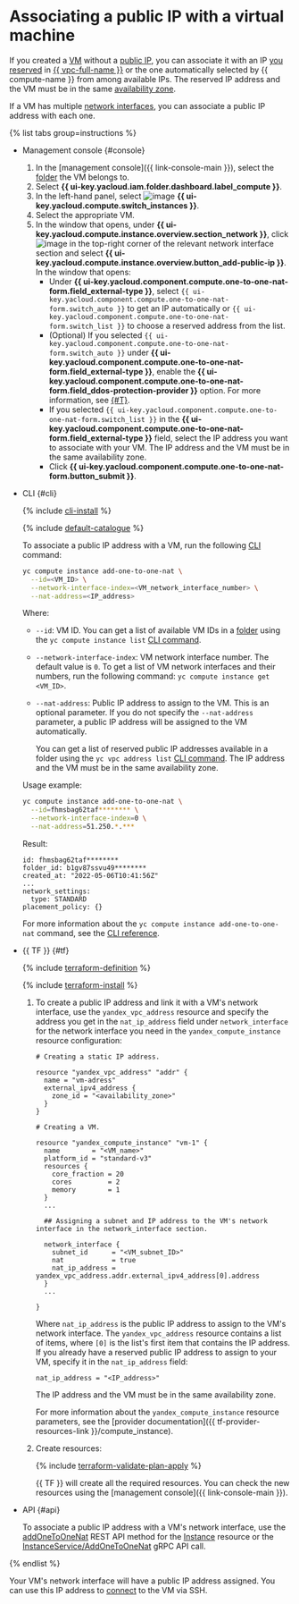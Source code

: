 # Associating a public IP with a virtual machine

If you created a [VM](../../concepts/vm.md) without a [public IP](../../../vpc/concepts/address.md#public-addresses), you can associate it with an IP [you reserved](../../../vpc/operations/get-static-ip.md) in [{{ vpc-full-name }}](../../../vpc/) or the one automatically selected by {{ compute-name }} from among available IPs. The reserved IP address and the VM must be in the same [availability zone](../../../overview/concepts/geo-scope.md).

If a VM has multiple [network interfaces](../../concepts/network.md), you can associate a public IP address with each one.

{% list tabs group=instructions %}

- Management console {#console}

  1. In the [management console]({{ link-console-main }}), select the [folder](../../../resource-manager/concepts/resources-hierarchy.md#folder) the VM belongs to.
  1. Select **{{ ui-key.yacloud.iam.folder.dashboard.label_compute }}**.
  1. In the left-hand panel, select ![image](../../../_assets/console-icons/server.svg) **{{ ui-key.yacloud.compute.switch_instances }}**.
  1. Select the appropriate VM.
  1. In the window that opens, under **{{ ui-key.yacloud.compute.instance.overview.section_network }}**, click ![image](../../../_assets/console-icons/ellipsis.svg) in the top-right corner of the relevant network interface section and select **{{ ui-key.yacloud.compute.instance.overview.button_add-public-ip }}**. In the window that opens:
      * Under **{{ ui-key.yacloud.component.compute.one-to-one-nat-form.field_external-type }}**, select `{{ ui-key.yacloud.component.compute.one-to-one-nat-form.switch_auto }}` to get an IP automatically or `{{ ui-key.yacloud.component.compute.one-to-one-nat-form.switch_list }}` to choose a reserved address from the list.
      * (Optional) If you selected `{{ ui-key.yacloud.component.compute.one-to-one-nat-form.switch_auto }}` under **{{ ui-key.yacloud.component.compute.one-to-one-nat-form.field_external-type }}**, enable the **{{ ui-key.yacloud.component.compute.one-to-one-nat-form.field_ddos-protection-provider }}** option. For more information, see [{#T}](../../../vpc/ddos-protection/index.md).
      * If you selected `{{ ui-key.yacloud.component.compute.one-to-one-nat-form.switch_list }}` in the **{{ ui-key.yacloud.component.compute.one-to-one-nat-form.field_external-type }}** field, select the IP address you want to associate with your VM. The IP address and the VM must be in the same availability zone.
      * Click **{{ ui-key.yacloud.component.compute.one-to-one-nat-form.button_submit }}**.

- CLI {#cli}

  {% include [cli-install](../../../_includes/cli-install.md) %}

  {% include [default-catalogue](../../../_includes/default-catalogue.md) %}

  To associate a public IP address with a VM, run the following [CLI](../../../cli/) command:

  ```bash
  yc compute instance add-one-to-one-nat \
    --id=<VM_ID> \
    --network-interface-index=<VM_network_interface_number> \
    --nat-address=<IP_address>
  ```

  Where:
  * `--id`: VM ID. You can get a list of available VM IDs in a [folder](../../../resource-manager/concepts/resources-hierarchy.md#folder) using the `yc compute instance list` [CLI command](../../../cli/cli-ref/compute/cli-ref/instance/list.md).
  * `--network-interface-index`: VM network interface number. The default value is `0`. To get a list of VM network interfaces and their numbers, run the following command: `yc compute instance get <VM_ID>`.
  * `--nat-address`: Public IP address to assign to the VM. This is an optional parameter. If you do not specify the `--nat-address` parameter, a public IP address will be assigned to the VM automatically.

    You can get a list of reserved public IP addresses available in a folder using the `yc vpc address list` [CLI command](../../../cli/cli-ref/vpc/cli-ref/address/list.md). The IP address and the VM must be in the same availability zone.

  Usage example:

  ```bash
  yc compute instance add-one-to-one-nat \
    --id=fhmsbag62taf******** \
    --network-interface-index=0 \
    --nat-address=51.250.*.***
  ```

  Result:

  ```text
  id: fhmsbag62taf********
  folder_id: b1gv87ssvu49********
  created_at: "2022-05-06T10:41:56Z"
  ...
  network_settings:
    type: STANDARD
  placement_policy: {}
  ```

  For more information about the `yc compute instance add-one-to-one-nat` command, see the [CLI reference](../../../cli/cli-ref/compute/cli-ref/instance/add-one-to-one-nat.md).

- {{ TF }} {#tf}

  {% include [terraform-definition](../../../_tutorials/_tutorials_includes/terraform-definition.md) %}

  {% include [terraform-install](../../../_includes/terraform-install.md) %}

  1. To create a public IP address and link it with a VM's network interface, use the `yandex_vpc_address` resource and specify the address you get in the `nat_ip_address` field under `network_interface` for the network interface you need in the `yandex_compute_instance` resource configuration:

     ```hcl
     # Creating a static IP address.

     resource "yandex_vpc_address" "addr" {
       name = "vm-adress"
       external_ipv4_address {
         zone_id = "<availability_zone>"
       }
     }

     # Creating a VM.

     resource "yandex_compute_instance" "vm-1" {
       name        = "<VM_name>"
       platform_id = "standard-v3"
       resources {
         core_fraction = 20
         cores         = 2
         memory        = 1
       }
       ...

       ## Assigning a subnet and IP address to the VM's network interface in the network_interface section.

       network_interface {
         subnet_id      = "<VM_subnet_ID>"
         nat            = true
         nat_ip_address = yandex_vpc_address.addr.external_ipv4_address[0].address
       }
       ...

     }
     ```

     Where `nat_ip_address` is the public IP address to assign to the VM's network interface. The `yandex_vpc_address` resource contains a list of items, where `[0]` is the list's first item that contains the IP address. If you already have a reserved public IP address to assign to your VM, specify it in the `nat_ip_address` field:

     ```hcl
     nat_ip_address = "<IP_address>"
     ```

     The IP address and the VM must be in the same availability zone.

     For more information about the `yandex_compute_instance` resource parameters, see the [provider documentation]({{ tf-provider-resources-link }}/compute_instance).
  1. Create resources:

     {% include [terraform-validate-plan-apply](../../../_tutorials/_tutorials_includes/terraform-validate-plan-apply.md) %}

     {{ TF }} will create all the required resources. You can check the new resources using the [management console]({{ link-console-main }}).

- API {#api}

  To associate a public IP address with a VM's network interface, use the [addOneToOneNat](../../api-ref/Instance/addOneToOneNat.md) REST API method for the [Instance](../../api-ref/Instance/index.md) resource or the [InstanceService/AddOneToOneNat](../../api-ref/grpc/Instance/addOneToOneNat.md) gRPC API call.

{% endlist %}

Your VM's network interface will have а public IP address assigned. You can use this IP address to [connect](../vm-connect/ssh.md#vm-connect) to the VM via SSH.